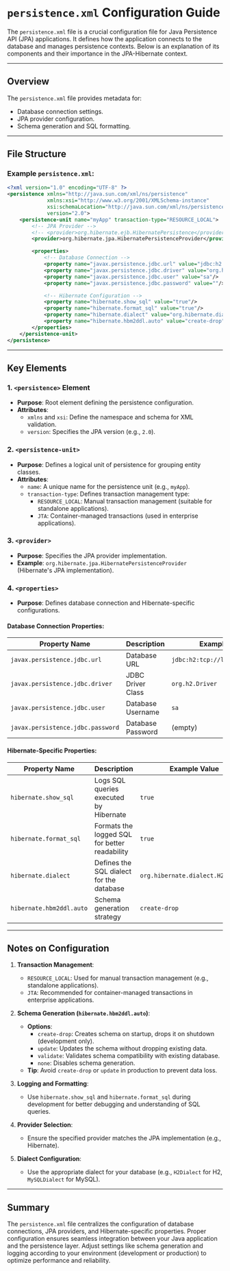 # `persistence.xml` Configuration Guide

The `persistence.xml` file is a crucial configuration file for Java Persistence API (JPA) applications. It defines how the application connects to the database and manages persistence contexts. Below is an explanation of its components and their importance in the JPA-Hibernate context.

---

## Overview

The `persistence.xml` file provides metadata for:
- Database connection settings.
- JPA provider configuration.
- Schema generation and SQL formatting.

---

## File Structure

### Example `persistence.xml`:

```xml
<?xml version="1.0" encoding="UTF-8" ?>
<persistence xmlns="http://java.sun.com/xml/ns/persistence"
             xmlns:xsi="http://www.w3.org/2001/XMLSchema-instance"
             xsi:schemaLocation="http://java.sun.com/xml/ns/persistence http://java.sun.com/xml/ns/persistence/persistence_2_0.xsd"
             version="2.0">
    <persistence-unit name="myApp" transaction-type="RESOURCE_LOCAL">
        <!-- JPA Provider -->
        <!-- <provider>org.hibernate.ejb.HibernatePersistence</provider> -->
        <provider>org.hibernate.jpa.HibernatePersistenceProvider</provider>

        <properties>
            <!-- Database Connection -->
            <property name="javax.persistence.jdbc.url" value="jdbc:h2:tcp://localhost/~/test" />
            <property name="javax.persistence.jdbc.driver" value="org.h2.Driver"/>
            <property name="javax.persistence.jdbc.user" value="sa"/>
            <property name="javax.persistence.jdbc.password" value=""/>

            <!-- Hibernate Configuration -->
            <property name="hibernate.show_sql" value="true"/>
            <property name="hibernate.format_sql" value="true"/>
            <property name="hibernate.dialect" value="org.hibernate.dialect.H2Dialect"/>
            <property name="hibernate.hbm2ddl.auto" value="create-drop"/>
        </properties>
    </persistence-unit>
</persistence>
```

---

## Key Elements

### 1. `<persistence>` Element
- **Purpose**: Root element defining the persistence configuration.
- **Attributes**:
  - `xmlns` and `xsi`: Define the namespace and schema for XML validation.
  - `version`: Specifies the JPA version (e.g., `2.0`).

### 2. `<persistence-unit>`
- **Purpose**: Defines a logical unit of persistence for grouping entity classes.
- **Attributes**:
  - `name`: A unique name for the persistence unit (e.g., `myApp`).
  - `transaction-type`: Defines transaction management type:
    - `RESOURCE_LOCAL`: Manual transaction management (suitable for standalone applications).
    - `JTA`: Container-managed transactions (used in enterprise applications).

### 3. `<provider>`
- **Purpose**: Specifies the JPA provider implementation.
- **Example**: `org.hibernate.jpa.HibernatePersistenceProvider` (Hibernate's JPA implementation).

### 4. `<properties>`
- **Purpose**: Defines database connection and Hibernate-specific configurations.

#### Database Connection Properties:
| Property Name                         | Description                   | Example Value                   |
|---------------------------------------|-------------------------------|---------------------------------|
| `javax.persistence.jdbc.url`          | Database URL                  | `jdbc:h2:tcp://localhost/~/test`|
| `javax.persistence.jdbc.driver`       | JDBC Driver Class             | `org.h2.Driver`                |
| `javax.persistence.jdbc.user`         | Database Username             | `sa`                           |
| `javax.persistence.jdbc.password`     | Database Password             | (empty)                        |

#### Hibernate-Specific Properties:
| Property Name                | Description                                       | Example Value                |
|------------------------------|---------------------------------------------------|------------------------------|
| `hibernate.show_sql`         | Logs SQL queries executed by Hibernate           | `true`                       |
| `hibernate.format_sql`       | Formats the logged SQL for better readability    | `true`                       |
| `hibernate.dialect`          | Defines the SQL dialect for the database          | `org.hibernate.dialect.H2Dialect` |
| `hibernate.hbm2ddl.auto`     | Schema generation strategy                        | `create-drop`                |

---

## Notes on Configuration

1. **Transaction Management**:
   - `RESOURCE_LOCAL`: Used for manual transaction management (e.g., standalone applications).
   - `JTA`: Recommended for container-managed transactions in enterprise applications.

2. **Schema Generation (`hibernate.hbm2ddl.auto`)**:
   - **Options**:
     - `create-drop`: Creates schema on startup, drops it on shutdown (development only).
     - `update`: Updates the schema without dropping existing data.
     - `validate`: Validates schema compatibility with existing database.
     - `none`: Disables schema generation.
   - **Tip**: Avoid `create-drop` or `update` in production to prevent data loss.

3. **Logging and Formatting**:
   - Use `hibernate.show_sql` and `hibernate.format_sql` during development for better debugging and understanding of SQL queries.

4. **Provider Selection**:
   - Ensure the specified provider matches the JPA implementation (e.g., Hibernate).

5. **Dialect Configuration**:
   - Use the appropriate dialect for your database (e.g., `H2Dialect` for H2, `MySQLDialect` for MySQL).

---

## Summary
The `persistence.xml` file centralizes the configuration of database connections, JPA providers, and Hibernate-specific properties. Proper configuration ensures seamless integration between your Java application and the persistence layer. Adjust settings like schema generation and logging according to your environment (development or production) to optimize performance and reliability.
